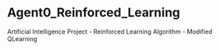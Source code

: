 # Agent0_Reinforced_Learning
Artificial Intelligence Project - Reinforced Learning Algorithm - Modified QLearning
